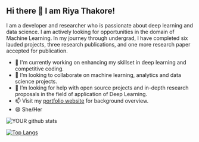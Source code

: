 ## Hi there 👋 I am Riya Thakore!

<!--
**RiyaThakore/RiyaThakore** is a ✨ _special_ ✨ repository because its `README.md` (this file) appears on your GitHub profile.-->

I am a developer and researcher who is passionate about deep learning and data science. I am actively looking for opportunities in the domain of Machine Learning. In my journey through undergrad, I have completed six lauded projects, three research publications, and one more research paper accepted for publication.

- 🔭 I'm currently working on enhancing my skillset in deep learning and competitive coding.
- 👯 I’m looking to collaborate on machine learning, analytics and data science projects.
- 🤔 I’m looking for help with open source projects and in-depth research proposals in the field of application of Deep Learning.
- 📫 Visit my [portfolio website](https://riyathakore.github.io/) for background overview.
- 😄 She/Her

![YOUR github stats](https://github-readme-stats.vercel.app/api?username=RiyaThakore)

[![Top Langs](https://github-readme-stats.vercel.app/api/top-langs/?usernameRiyaThakore&langs_count=3)](https://github.com/RiyaThakore)
